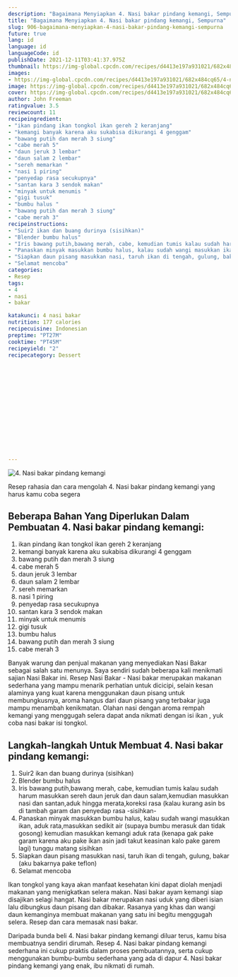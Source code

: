 ```yaml
---
description: "Bagaimana Menyiapkan 4. Nasi bakar pindang kemangi, Sempurna"
title: "Bagaimana Menyiapkan 4. Nasi bakar pindang kemangi, Sempurna"
slug: 906-bagaimana-menyiapkan-4-nasi-bakar-pindang-kemangi-sempurna
future: true
lang: id
language: id
languageCode: id
publishDate: 2021-12-11T03:41:37.975Z 
thumbnail: https://img-global.cpcdn.com/recipes/d4413e197a931021/682x484cq65/4-nasi-bakar-pindang-kemangi-foto-resep-utama.png
images:
- https://img-global.cpcdn.com/recipes/d4413e197a931021/682x484cq65/4-nasi-bakar-pindang-kemangi-foto-resep-utama.png
image: https://img-global.cpcdn.com/recipes/d4413e197a931021/682x484cq65/4-nasi-bakar-pindang-kemangi-foto-resep-utama.png
cover: https://img-global.cpcdn.com/recipes/d4413e197a931021/682x484cq65/4-nasi-bakar-pindang-kemangi-foto-resep-utama.png
author: John Freeman
ratingvalue: 3.5
reviewcount: 11
recipeingredient:
- "ikan pindang ikan tongkol ikan gereh 2 keranjang"
- "kemangi banyak karena aku sukabisa dikurangi 4 genggam"
- "bawang putih dan merah 3 siung"
- "cabe merah 5"
- "daun jeruk 3 lembar"
- "daun salam 2 lembar"
- "sereh memarkan "
- "nasi 1 piring"
- "penyedap rasa secukupnya"
- "santan kara 3 sendok makan"
- "minyak untuk menumis "
- "gigi tusuk"
- "bumbu halus "
- "bawang putih dan merah 3 siung"
- "cabe merah 3"
recipeinstructions:
- "Suir2 ikan dan buang durinya (sisihkan)"
- "Blender bumbu halus"
- "Iris bawang putih,bawang merah, cabe, kemudian tumis kalau sudah harum masukkan sereh daun jeruk dan daun salam,kemudian masukkan nasi dan santan,aduk hingga merata,koreksi rasa (kalau kurang asin bs di tambah garam dan penyedap rasa -sisihkan-"
- "Panaskan minyak masukkan bumbu halus, kalau sudah wangi masukkan ikan, aduk rata,masukkan sedikit air (supaya bumbu merasuk dan tidak gosong) kemudian masukkan kemangi aduk rata (kenapa gak pake garam karena aku pake ikan asin jadi takut keasinan kalo pake garem lagi) tunggu matang sisihkan"
- "Siapkan daun pisang masukkan nasi, taruh ikan di tengah, gulung, bakar (aku bakarnya pake teflon)"
- "Selamat mencoba"
categories:
- Resep
tags:
- 4
- nasi
- bakar

katakunci: 4 nasi bakar 
nutrition: 177 calories
recipecuisine: Indonesian
preptime: "PT27M"
cooktime: "PT45M"
recipeyield: "2"
recipecategory: Dessert


     
    
    
    
    
    
    
    
    
    
    
      
    
---
```



![4. Nasi bakar pindang kemangi](https://img-global.cpcdn.com/recipes/d4413e197a931021/682x484cq65/4-nasi-bakar-pindang-kemangi-foto-resep-utama.png)

Resep rahasia dan cara mengolah  4. Nasi bakar pindang kemangi yang harus kamu coba segera

<!--inarticleads1-->

## Beberapa Bahan Yang Diperlukan Dalam Pembuatan 4. Nasi bakar pindang kemangi:

1. ikan pindang ikan tongkol ikan gereh 2 keranjang
1. kemangi banyak karena aku sukabisa dikurangi 4 genggam
1. bawang putih dan merah 3 siung
1. cabe merah 5
1. daun jeruk 3 lembar
1. daun salam 2 lembar
1. sereh memarkan 
1. nasi 1 piring
1. penyedap rasa secukupnya
1. santan kara 3 sendok makan
1. minyak untuk menumis 
1. gigi tusuk
1. bumbu halus 
1. bawang putih dan merah 3 siung
1. cabe merah 3

Banyak warung dan penjual makanan yang menyediakan Nasi Bakar sebagai salah satu menunya. Saya sendiri sudah beberapa kali menikmati sajian Nasi Bakar ini. Resep Nasi Bakar - Nasi bakar merupakan makanan sederhana yang mampu menarik perhatian untuk dicicipi, selain kesan alaminya yang kuat karena menggunakan daun pisang untuk membungkusnya, aroma hangus dari daun pisang yang terbakar juga mampu menambah kenikmatan. Olahan nasi dengan aroma rempah kemangi yang menggugah selera dapat anda nikmati dengan isi ikan , yuk coba nasi bakar isi tongkol. 

<!--inarticleads2-->

## Langkah-langkah Untuk Membuat 4. Nasi bakar pindang kemangi:

1. Suir2 ikan dan buang durinya (sisihkan)
1. Blender bumbu halus
1. Iris bawang putih,bawang merah, cabe, kemudian tumis kalau sudah harum masukkan sereh daun jeruk dan daun salam,kemudian masukkan nasi dan santan,aduk hingga merata,koreksi rasa (kalau kurang asin bs di tambah garam dan penyedap rasa -sisihkan-
1. Panaskan minyak masukkan bumbu halus, kalau sudah wangi masukkan ikan, aduk rata,masukkan sedikit air (supaya bumbu merasuk dan tidak gosong) kemudian masukkan kemangi aduk rata (kenapa gak pake garam karena aku pake ikan asin jadi takut keasinan kalo pake garem lagi) tunggu matang sisihkan
1. Siapkan daun pisang masukkan nasi, taruh ikan di tengah, gulung, bakar (aku bakarnya pake teflon)
1. Selamat mencoba


Ikan tongkol yang kaya akan manfaat kesehatan kini dapat diolah menjadi makanan yang menigkatkan selera makan. Nasi bakar ayam kemangi siap disajikan selagi hangat. Nasi bakar merupakan nasi uduk yang diberi isian lalu dibungkus daun pisang dan dibakar. Rasanya yang khas dan wangi daun kemanginya membuat makanan yang satu ini begitu menggugah selera. Resep dan cara memasak nasi bakar. 

Daripada bunda beli  4. Nasi bakar pindang kemangi  diluar terus, kamu  bisa membuatnya sendiri dirumah. Resep  4. Nasi bakar pindang kemangi  sederhana ini cukup praktis dalam proses pembuatannya, serta cukup menggunakan bumbu-bumbu sederhana yang ada di dapur  4. Nasi bakar pindang kemangi  yang enak, ibu nikmati di rumah.
